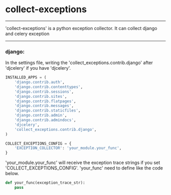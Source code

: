 # collect-exceptions

---
'collect-exceptions' is a python exception collector.
It can collect django and celery exception

---
### django:
In the settings file, writing the 'collect_exceptions.contrib.django' after 'djcelery' if you have 'djcelery'.
```python
INSTALLED_APPS = (
    'django.contrib.auth',
    'django.contrib.contenttypes',
    'django.contrib.sessions',
    'django.contrib.sites',
    'django.contrib.flatpages',
    'django.contrib.messages',
    'django.contrib.staticfiles',
    'django.contrib.admin',
    'django.contrib.admindocs',
    'djcelery',
    'collect_exceptions.contrib.django',
)

COLLECT_EXCEPTIONS_CONFIG = {
    'EXCEPTION_COLLECTOR': 'your_module.your_func',
}
```
'your_module.your_func' will receive the exception trace strings if you set 'COLLECT_EXCEPTIONS_CONFIG'. 'your_func' need to define like the code below.
```python
def your_func(exception_trace_str):
    pass
```
